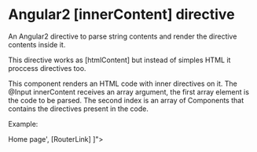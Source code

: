# Angular2 [innerContent] directive
An Angular2 directive to parse string contents and render the directive contents inside it.

This directive works as [htmlContent] but instead of simples HTML it proccess directives too.

This component renders an HTML code with inner directives on it.
The @Input innerContent receives an array argument, the first array element
is the code to be parsed. The second index is an array of Components that
contains the directives present in the code.

Example:

<div [innerContent]="[
	'Go to <a [routerLink]="[Home]">Home page</a>',
	[RouterLink]
]">
